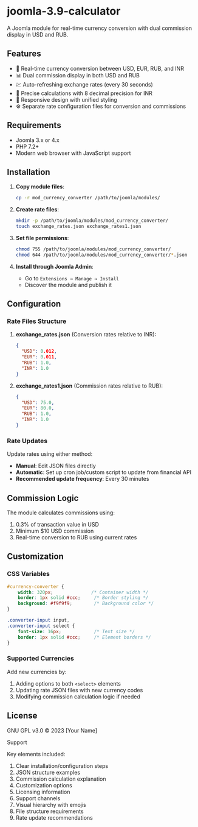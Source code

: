 # joomla-3.9-calculator


A Joomla module for real-time currency conversion with dual commission display in USD and RUB.

## Features

- 🤑 Real-time currency conversion between USD, EUR, RUB, and INR
- 📊 Dual commission display in both USD and RUB
- 💹 Auto-refreshing exchange rates (every 30 seconds)
- 🧮 Precise calculations with 8 decimal precision for INR
- 🎨 Responsive design with unified styling
- ⚙️ Separate rate configuration files for conversion and commissions

## Requirements

- Joomla 3.x or 4.x
- PHP 7.2+
- Modern web browser with JavaScript support

## Installation

1. **Copy module files**:
   ```bash
   cp -r mod_currency_converter /path/to/joomla/modules/
   ```

2. **Create rate files**:
   ```bash
   mkdir -p /path/to/joomla/modules/mod_currency_converter/
   touch exchange_rates.json exchange_rates1.json
   ```

3. **Set file permissions**:
   ```bash
   chmod 755 /path/to/joomla/modules/mod_currency_converter/
   chmod 644 /path/to/joomla/modules/mod_currency_converter/*.json
   ```

4. **Install through Joomla Admin**:
   - Go to `Extensions → Manage → Install`
   - Discover the module and publish it

## Configuration

### Rate Files Structure

1. **exchange_rates.json** (Conversion rates relative to INR):
   ```json
   {
     "USD": 0.012,
     "EUR": 0.011,
     "RUB": 1.0,
     "INR": 1.0
   }
   ```

2. **exchange_rates1.json** (Commission rates relative to RUB):
   ```json
   {
     "USD": 75.0,
     "EUR": 80.0,
     "RUB": 1.0,
     "INR": 1.0
   }
   ```

### Rate Updates

Update rates using either method:
- **Manual**: Edit JSON files directly
- **Automatic**: Set up cron job/custom script to update from financial API
- **Recommended update frequency**: Every 30 minutes

## Commission Logic

The module calculates commissions using:
1. 0.3% of transaction value in USD
2. Minimum $10 USD commission
3. Real-time conversion to RUB using current rates

## Customization

### CSS Variables
```css
#currency-converter {
    width: 320px;              /* Container width */
    border: 1px solid #ccc;     /* Border styling */
    background: #f9f9f9;        /* Background color */
}

.converter-input input,
.converter-input select {
    font-size: 16px;            /* Text size */
    border: 1px solid #ccc;     /* Element borders */
}
```

### Supported Currencies
Add new currencies by:
1. Adding options to both `<select>` elements
2. Updating rate JSON files with new currency codes
3. Modifying commission calculation logic if needed

## License

GNU GPL v3.0 © 2023 [Your Name]

Support


Key elements included:
1. Clear installation/configuration steps
2. JSON structure examples
3. Commission calculation explanation
4. Customization options
5. Licensing information
7. Support channels
8. Visual hierarchy with emojis
9. File structure requirements
10. Rate update recommendations
